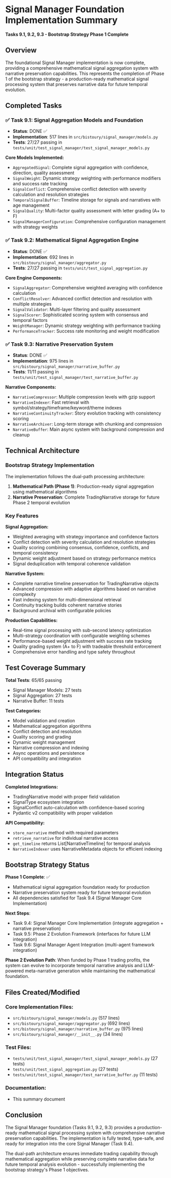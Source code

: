 # Signal Manager Foundation Implementation Summary

**Tasks 9.1, 9.2, 9.3 - Bootstrap Strategy Phase 1 Complete**

## Overview

The foundational Signal Manager implementation is now complete, providing a comprehensive mathematical signal aggregation system with narrative preservation capabilities. This represents the completion of Phase 1 of the bootstrap strategy - a production-ready mathematical signal processing system that preserves narrative data for future temporal evolution.

## Completed Tasks

### ✅ Task 9.1: Signal Aggregation Models and Foundation
- **Status**: DONE ✅
- **Implementation**: 517 lines in `src/bistoury/signal_manager/models.py`
- **Tests**: 27/27 passing in `tests/unit/test_signal_manager/test_signal_manager_models.py`

**Core Models Implemented:**
- `AggregatedSignal`: Complete signal aggregation with confidence, direction, quality assessment
- `SignalWeight`: Dynamic strategy weighting with performance modifiers and success rate tracking
- `SignalConflict`: Comprehensive conflict detection with severity calculation and resolution strategies
- `TemporalSignalBuffer`: Timeline storage for signals and narratives with age management
- `SignalQuality`: Multi-factor quality assessment with letter grading (A+ to F)
- `SignalManagerConfiguration`: Comprehensive configuration management with strategy weights

### ✅ Task 9.2: Mathematical Signal Aggregation Engine  
- **Status**: DONE ✅
- **Implementation**: 692 lines in `src/bistoury/signal_manager/aggregator.py`
- **Tests**: 27/27 passing in `tests/unit/test_signal_aggregation.py`

**Core Engine Components:**
- `SignalAggregator`: Comprehensive weighted averaging with confidence calculation
- `ConflictResolver`: Advanced conflict detection and resolution with multiple strategies
- `SignalValidator`: Multi-layer filtering and quality assessment
- `SignalScorer`: Sophisticated scoring system with consensus and temporal factors
- `WeightManager`: Dynamic strategy weighting with performance tracking
- `PerformanceTracker`: Success rate monitoring and weight modification

### ✅ Task 9.3: Narrative Preservation System
- **Status**: DONE ✅  
- **Implementation**: 975 lines in `src/bistoury/signal_manager/narrative_buffer.py`
- **Tests**: 11/11 passing in `tests/unit/test_signal_manager/test_narrative_buffer.py`

**Narrative Components:**
- `NarrativeCompressor`: Multiple compression levels with gzip support
- `NarrativeIndexer`: Fast retrieval with symbol/strategy/timeframe/keyword/theme indexes
- `NarrativeContinuityTracker`: Story evolution tracking with consistency scoring
- `NarrativeArchiver`: Long-term storage with chunking and compression
- `NarrativeBuffer`: Main async system with background compression and cleanup

## Technical Architecture

### Bootstrap Strategy Implementation
The implementation follows the dual-path processing architecture:

1. **Mathematical Path (Phase 1)**: Production-ready signal aggregation using mathematical algorithms
2. **Narrative Preservation**: Complete TradingNarrative storage for future Phase 2 temporal evolution

### Key Features

**Signal Aggregation:**
- Weighted averaging with strategy importance and confidence factors
- Conflict detection with severity calculation and resolution strategies  
- Quality scoring combining consensus, confidence, conflicts, and temporal consistency
- Dynamic weight adjustment based on strategy performance metrics
- Signal deduplication with temporal coherence validation

**Narrative System:**
- Complete narrative timeline preservation for TradingNarrative objects
- Advanced compression with adaptive algorithms based on narrative complexity
- Fast indexing system for multi-dimensional retrieval
- Continuity tracking builds coherent narrative stories
- Background archival with configurable policies

**Production Capabilities:**
- Real-time signal processing with sub-second latency optimization
- Multi-strategy coordination with configurable weighting schemes
- Performance-based weight adjustment with success rate tracking
- Quality grading system (A+ to F) with tradeable threshold enforcement
- Comprehensive error handling and type safety throughout

## Test Coverage Summary

**Total Tests**: 65/65 passing
- Signal Manager Models: 27 tests
- Signal Aggregation: 27 tests  
- Narrative Buffer: 11 tests

**Test Categories:**
- Model validation and creation
- Mathematical aggregation algorithms
- Conflict detection and resolution
- Quality scoring and grading
- Dynamic weight management
- Narrative compression and indexing
- Async operations and persistence
- API compatibility and integration

## Integration Status

**Completed Integrations:**
- TradingNarrative model with proper field validation
- SignalType ecosystem integration
- SignalConflict auto-calculation with confidence-based scoring
- Pydantic v2 compatibility with proper validation

**API Compatibility:**
- `store_narrative` method with required parameters
- `retrieve_narrative` for individual narrative access
- `get_timeline` returns List[NarrativeTimeline] for temporal analysis
- `NarrativeIndexer` uses NarrativeMetadata objects for efficient indexing

## Bootstrap Strategy Status

**Phase 1 Complete**: ✅
- Mathematical signal aggregation foundation ready for production
- Narrative preservation system ready for future temporal evolution
- All dependencies satisfied for Task 9.4 (Signal Manager Core Implementation)

**Next Steps**:
- Task 9.4: Signal Manager Core Implementation (integrate aggregation + narrative preservation)
- Task 9.5: Phase 2 Evolution Framework (interfaces for future LLM integration)
- Task 9.6: Signal Manager Agent Integration (multi-agent framework integration)

**Phase 2 Evolution Path**:
When funded by Phase 1 trading profits, the system can evolve to incorporate temporal narrative analysis and LLM-powered meta-narrative generation while maintaining the mathematical foundation.

## Files Created/Modified

### Core Implementation Files:
- `src/bistoury/signal_manager/models.py` (517 lines)
- `src/bistoury/signal_manager/aggregator.py` (692 lines) 
- `src/bistoury/signal_manager/narrative_buffer.py` (975 lines)
- `src/bistoury/signal_manager/__init__.py` (34 lines)

### Test Files:
- `tests/unit/test_signal_manager/test_signal_manager_models.py` (27 tests)
- `tests/unit/test_signal_aggregation.py` (27 tests)
- `tests/unit/test_signal_manager/test_narrative_buffer.py` (11 tests)

### Documentation:
- This summary document

## Conclusion

The Signal Manager foundation (Tasks 9.1, 9.2, 9.3) provides a production-ready mathematical signal processing system with comprehensive narrative preservation capabilities. The implementation is fully tested, type-safe, and ready for integration into the core Signal Manager (Task 9.4).

The dual-path architecture ensures immediate trading capability through mathematical aggregation while preserving complete narrative data for future temporal analysis evolution - successfully implementing the bootstrap strategy's Phase 1 objectives. 